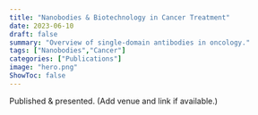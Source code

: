 ```yaml
---
title: "Nanobodies & Biotechnology in Cancer Treatment"
date: 2023-06-10
draft: false
summary: "Overview of single-domain antibodies in oncology."
tags: ["Nanobodies","Cancer"]
categories: ["Publications"]
image: "hero.png"
ShowToc: false
---
```


Published & presented. (Add venue and link if available.)
